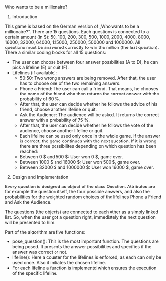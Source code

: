 Who wants to be a millionaire?

1. Introduction

This game is based on the German version of „Who wants to be a millionaire?“. There are 15 questions. Each questions is connected to a certain amount (in $): 
50, 100, 200, 300, 500, 1000, 2000, 4000, 8000, 16000, 32000, 64000, 125000, 250000, 500000 and 1000000. All questions must be answered correctly to win 
the million (the last question).
There a similar coding blocks for all 15 questions:
- The user can choose between four answer possbilities (A to D), he can pick a lifeline (E) or quit (F).
- Lifelines (if available):
	- 50:50: Two wrong answers are being removed. After that, the user has to choose one of the two remaining answers.
	- Phone a Friend: The user can call a friend. That means, he chooses the name of the friend who then returns the correct answer with the probability of 60 %. 
	- After that, the user can decide whether he follows the advice of his friend, choose another lifeline or quit. 
	- Ask the Audience: The audience will be asked. It returns the correct answer with a probability of 75 %. 
	- After that, the user can decide whether he follows the vote of the audience, choose another lifeline or quit. 
	- Each lifeline can be used only once in the whole game.
If the answer is correct, the game continues with the next question.
If it is wrong there are three possibilites depending on which question has been reached:
	- Between 0 $ and 500 $: User won 0 $, game over.
	- Between 1000 $ and 16000 $: User won 500 $, game over.
	- Between 32000 $ and 1000000 $: User won 16000 $, game over.
      
2. Design and Implementation

Every question is designed as object of the class Question. Attributes are for example the question itself, the four possible answers, 
and also the probabilities for the weighted random choices of the lifelines Phone a Friend and Ask the Audience.

The questions (the objects) are connected to each other as a simply linked list. So, when the user got a question right, 
immediately the next question will be presented to him. 

Part of the algorithm are five functions:
- pose_question():
	This is the most important function. The questions are being posed. It presents the answer possibilities and specifies if the 
  answer was correct or not.
- lifeline():
	Here a counter for the lifelines is enforced, as each can only be used once. Also it initiates the chosen lifeline.
- For each lifeline a function is implementd which ensures the execution of the specific lifeline.

